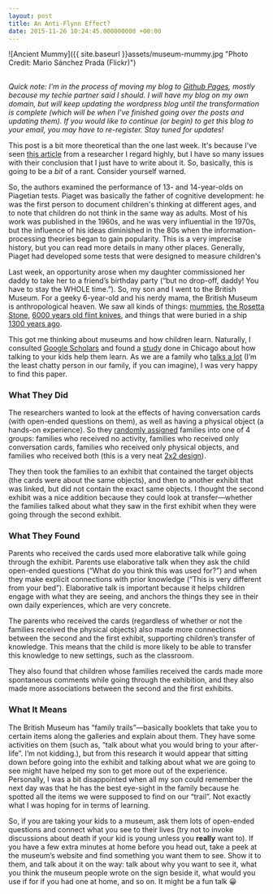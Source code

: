 ```yaml
---
layout: post
title: An Anti-Flynn Effect?
date: 2015-11-26 10:24:45.000000000 +00:00
---
```

![Ancient Mummy]({{ site.baseurl }}assets/museum-mummy.jpg "Photo Credit: Mario Sánchez Prada (Flickr)")

##  

_Quick note: I'm in the process of moving my blog to [Github Pages](https://pages.github.com/), mostly because my techie partner said I should. I will have my blog on my own domain, but will keep updating the wordpress blog until the transformation is complete (which will be when I've finished going over the posts and updating them). If you would like to continue (or begin) to get this blog to your email, you may have to re-register. Stay tuned for updates!_

This post is a bit more theoretical than the one last week. It's because I've seen [this article](https://www.researchgate.net/publication/23570816_Thirty_years_on_-_A_large_anti-Flynn_effect_%28II%29_13-_and_14-year-olds._Piagetian_tests_of_formal_operations_norms_1976-20067) from a researcher I regard highly, but I have so many issues with their conclusion that I just have to write about it. So, basically, this is going to be a _bit_ of a rant. Consider yourself warned.

So, the authors examined the performance of 13- and 14-year-olds on Piagetian tests. Piaget was basically the father of cognitive development: he was the first person to document children's thinking at different ages, and to note that children do not think in the same way as adults. Most of his work was published in the 1960s, and he was very influential in the 1970s, but the influence of his ideas diminished in the 80s when the information-processing theories began to gain popularity. This is a very imprecise history, but you can read more details in many other places. Generally, Piaget had developed some tests that were designed to measure children's 

Last week, an opportunity arose when my daughter commissioned her daddy to take her to a friend’s birthday party (“but no drop-off, daddy! You have to stay the WHOLE time.”). So, my son and I went to the British Museum. For a geeky 6-year-old and his nerdy mama, the British Museum is anthropological heaven. We saw all kinds of things: [mummies](https://www.google.com/culturalinstitute/asset-viewer/mummy-of-cleopatra-from-thebes/twFIeHry_l2q9g), [the Rosetta Stone](https://www.google.com/culturalinstitute/asset-viewer/the-rosetta-stone/DgH6pMM1guUUPA), [6000 years old flint knives](http://www.bbc.co.uk/ahistoryoftheworld/objects/Ow2_U_tATPCxZZ1cthM8gQ), and things that were buried in a ship [1300 years ago](http://www.britishmuseum.org/explore/galleries/europe/room_41_europe_ad_300-1100.aspx).

This got me thinking about museums and how children learn. Naturally, I consulted [Google Scholars](https://scholar.google.ca/) and found a [study](http://onlinelibrary.wiley.com/doi/10.1111/cdev.12252/abstract?userIsAuthenticated=false&deniedAccessCustomisedMessage=) done in Chicago about how talking to your kids help them learn. As we are a family who [talks a lot](https://galpod.wordpress.com/2015/10/01/on-answering-tough-questions/) (I’m the least chatty person in our family, if you can imagine), I was very happy to find this paper.

### What They Did

The researchers wanted to look at the effects of having conversation cards (with open-ended questions on them), as well as having a physical object (a hands-on experience). So they [randomly assigned](http://galpod.wordpress.com/glossary#randomassignment) families into one of 4 groups: families who received no activity, families who received only conversation cards, families who received only physical objects, and families who received both (this is a very neat [2x2 design](http://galpod.wordpress.com/glossary#2x2design)).

They then took the families to an exhibit that contained the target objects (the cards were about the same objects), and then to another exhibit that was linked, but did not contain the exact same objects. I thought the second exhibit was a nice addition because they could look at transfer—whether the families talked about what they saw in the first exhibit when they were going through the second exhibit.

### What They Found

Parents who received the cards used more elaborative talk while going through the exhibit. Parents use elaborative talk when they ask the child open-ended questions (“What do you think this was used for?”) and when they make explicit connections with prior knowledge (“This is very different from your bed”). Elaborative talk is important because it helps children engage with what they are seeing, and anchors the things they see in their own daily experiences, which are very concrete.

The parents who received the cards (regardless of whether or not the families received the physical objects) also made more connections between the second and the first exhibit, supporting children’s transfer of knowledge. This means that the child is more likely to be able to transfer this knowledge to new settings, such as the classroom.

They also found that children whose families received the cards made more spontaneous comments while going through the exhibition, and they also made more associations between the second and the first exhibits.

### What It Means

The British Museum has “family trails”—basically booklets that take you to certain items along the galleries and explain about them. They have some activities on them (such as, “talk about what you would bring to your after-life”. I’m not kidding.), but from this research it would appear that sitting down before going into the exhibit and talking about what we are going to see might have helped my son to get more out of the experience. Personally, I was a bit disappointed when all my son could remember the next day was that he has the best eye-sight in the family because he spotted all the items we were supposed to find on our “trail”. Not exactly what I was hoping for in terms of learning.

So, if you are taking your kids to a museum, ask them lots of open-ended questions and connect what you see to their lives (try not to invoke discussions about death if your kid is young unless you **really** want to). If you have a few extra minutes at home before you head out, take a peek at the museum’s website and find something you want them to see. Show it to them, and talk about it on the way: talk about why you want to see it, what you think the museum people wrote on the sign beside it, what would you use if for if you had one at home, and so on. It might be a fun talk 😀
